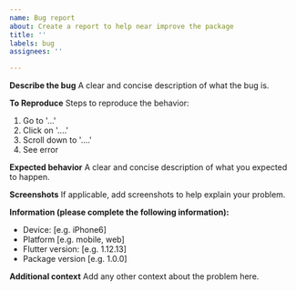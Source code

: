 ```yaml
---
name: Bug report
about: Create a report to help near improve the package
title: ''
labels: bug
assignees: ''

---
```


**Describe the bug**
A clear and concise description of what the bug is.

**To Reproduce**
Steps to reproduce the behavior:
1. Go to '...'
2. Click on '....'
3. Scroll down to '....'
4. See error

**Expected behavior**
A clear and concise description of what you expected to happen.

**Screenshots**
If applicable, add screenshots to help explain your problem.

**Information (please complete the following information):**
 - Device: [e.g. iPhone6]
 - Platform [e.g. mobile, web]
 - Flutter version: [e.g. 1.12.13]
 - Package version [e.g. 1.0.0]

**Additional context**
Add any other context about the problem here.

